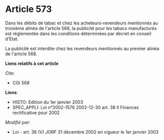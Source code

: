 # Article 573

Dans les débits de tabac et chez les acheteurs-revendeurs mentionnés au troisième alinéa de l'article 568, la publicité pour
les tabacs manufacturés est réglementée dans les conditions déterminées par décret en conseil d'Etat.

La publicité est interdite chez les revendeurs mentionnés au premier alinéa de l'article 568.

**Liens relatifs à cet article**

_Cite_:

  - CGI 568

**Liens**:

  - HISTO: Edition du 1er janvier 2003
  - SPEC_APPLI: Loi n°2002-1576 2002-12-30 art. 38 II Finances rectificative pour 2002

_Modifié par_:

  - Loi - art. 38 (V) JORF 31 décembre 2002 en vigueur le 1er janvier 2003
